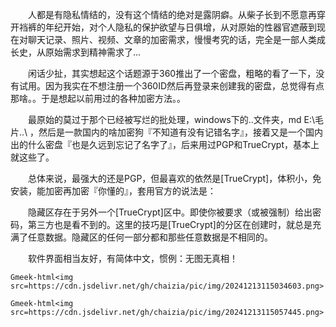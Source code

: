 &emsp;&emsp;人都是有隐私情结的，没有这个情结的绝对是露阴癖。从柴子长到不愿意再穿开裆裤的年纪开始，对个人隐私的保护欲望与日俱增，从对原始的性器官遮蔽到现在对聊天记录、照片、视频、文章的加密需求，慢慢考究的话，完全是一部人类成长史，从原始需求到精神需求了…

&emsp;&emsp;闲话少扯，其实想起这个话题源于360推出了一个密盘，粗略的看了一下，没有试用。因为我实在不想注册一个360ID然后再登录来创建我的密盘，总觉得有点那啥。。于是想起以前用过的各种加密方法。。

&emsp;&emsp;最原始的莫过于那个已经被写烂的批处理，windows下的..文件夹，md E:\毛片..\ ，然后是一款国内的啥加密狗『不知道有没有记错名字』，接着又是一个国内出的什么密盘『也是久远到忘记了名字了』，后来用过PGP和TrueCrypt，基本上就这些了。

&emsp;&emsp;总体来说，最强大的还是PGP，但最喜欢的依然是[TrueCrypt]，体积小，免安装，能加密再加密『你懂的』，套用官方的说法是：

&emsp;&emsp;隐藏区存在于另外一个[TrueCrypt]区中。即使你被要求（或被强制）给出密码，第三方也是看不到的。这里的技巧是[TrueCrypt]的分区在创建时，就总是充满了任意数据。隐藏区的任何一部分都和那些任意数据是不相同的。

&emsp;&emsp;软件界面相当友好，有简体中文，惯例：无图无真相！

`Gmeek-html<img src=https://cdn.jsdelivr.net/gh/chaizia/pic/img/20241213115034603.png>`

`Gmeek-html<img src=https://cdn.jsdelivr.net/gh/chaizia/pic/img/20241213115057445.png>`

<!-- ##{"timestamp":1288754736}## -->